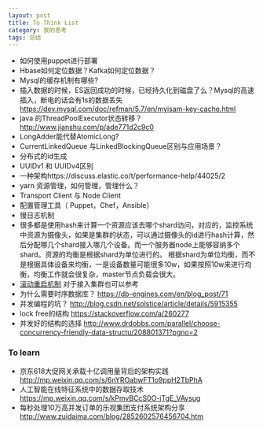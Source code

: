 ```yaml
---
layout: post
title: To Think List
category: 我的思考
tags: 总结
---
```


- 如何使用puppet进行部署
- Hbase如何定位数据？Kafka如何定位数据？
- Mysql的缓存机制有哪些?
- 插入数据的时候，ES返回成功的时候，已经持久化到磁盘了么？Mysql的高速插入，断电的话会有1s的数据丢失 https://dev.mysql.com/doc/refman/5.7/en/myisam-key-cache.html   
- java 的ThreadPoolExecutor状态转移？ http://www.jianshu.com/p/ade771d2c9c0
- LongAdder能代替AtomicLong?
- CurrentLinkedQueue 与LinkedBlockingQueue区别与应用场景？
- 分布式的id生成
- UUIDv1 和 UUIDv4区别
- 一种架构https://discuss.elastic.co/t/performance-help/44025/2
- yarn 资源管理，如何管理，管理什么？
- Transport Client 与 Node Client
- 配置管理工具（ Puppet，Chef，Ansible）
- 慢日志机制
- 很多都是使用hash来计算一个资源应该去哪个shard访问，对应的，监控系统中资源为摄像头，如果是集群的状态，可以通过摄像头的id进行hash计算，然后分配哪几个shard接入哪几个设备。而一个服务器node上能够容纳多个shard。资源的均衡是根据shard为单位进行的。
根据shard为单位均衡，而不是根据具体设备来均衡，一是设备数量可能很多10w，如果按照10w来进行均衡，均衡工作就会很复杂，master节点负载会很大。
- [滚动重启机制](https://www.elastic.co/guide/cn/elasticsearch/guide/cn/_rolling_restarts.html#_rolling_restarts) 对于接入集群也可以参考
- 为什么需要时序数据库？ https://db-engines.com/en/blog_post/71 
- 并发编程的坑？ http://blog.csdn.net/solstice/article/details/5915355
- lock free的结构 https://stackoverflow.com/a/260277
- 并发好的结构的选择 http://www.drdobbs.com/parallel/choose-concurrency-friendly-data-structu/208801371?pgno=2


### To learn 
- 京东618大促网关承载十亿调用量背后的架构实践 http://mp.weixin.qq.com/s/6nYROabwFT1o9ppH2TbPhA  
- 人工智能在线特征系统中的数据存取技术 https://mp.weixin.qq.com/s/kPmvBCcS0O-jTgE_VAysug  
- 每秒处理10万高并发订单的乐视集团支付系统架构分享 http://www.zuidaima.com/blog/2852602576456704.htm  
